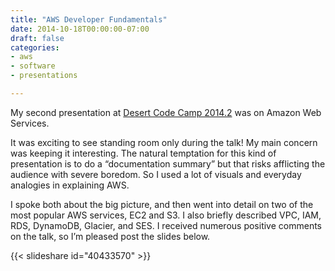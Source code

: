 ```yaml
---
title: "AWS Developer Fundamentals"
date: 2014-10-18T00:00:00-07:00
draft: false
categories:
- aws
- software
- presentations

---
```

My second presentation at [Desert Code Camp 2014.2](http://oct2014.desertcodecamp.com/home) was on Amazon Web Services.

It was exciting to see standing room only during the talk! My main concern was keeping it interesting. The natural temptation for this kind of presentation is to do a “documentation summary” but that risks afflicting the audience with severe boredom. So I used a lot of visuals and everyday analogies in explaining AWS.

I spoke both about the big picture, and then went into detail on two of the most popular AWS services, EC2 and S3. I also briefly described VPC, IAM, RDS, DynamoDB, Glacier, and SES. I received numerous positive comments on the talk, so I’m pleased post the slides below.

<!--more-->

{{< slideshare id="40433570" >}}